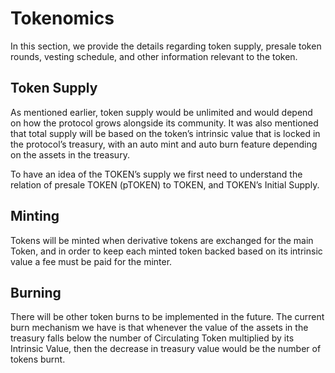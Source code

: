 # Tokenomics

In this section, we provide the details regarding token supply, presale token rounds, vesting schedule, and other information relevant to the token.

## Token Supply

As mentioned earlier, token supply would be unlimited and would depend on how the protocol grows alongside its community. It was also mentioned that total supply will be based on the token’s intrinsic value that is locked in the protocol’s treasury, with an auto mint and auto burn feature depending on the assets in the treasury.

To have an idea of the TOKEN’s supply we first need to understand the relation of presale TOKEN (pTOKEN) to TOKEN, and TOKEN’s Initial Supply.

## Minting

Tokens will be minted when derivative tokens are exchanged for the main Token, and in order to keep each minted token backed based on its intrinsic value a fee must be paid for the minter.

## Burning

There will be other token burns to be implemented in the future. The current burn mechanism we have is that whenever the value of the assets in the treasury falls below the number of Circulating Token multiplied by its Intrinsic Value, then the decrease in treasury value would be the number of tokens burnt.

